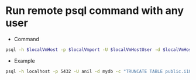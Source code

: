 #  Run remote psql command with any user

- Command
```bash
psql -h $localVmHost -p $localVmport -U $localVmHostUser -d $localVmHostDatabase -c "$COMMAND"
```
- Example

```bash
psql -h localhost -p 5432 -U anil -d mydb -c "TRUNCATE TABLE public.i18n_label CASCADE"
```